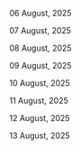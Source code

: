 06 August, 2025

07 August, 2025

08 August, 2025

09 August, 2025

10 August, 2025

11 August, 2025

12 August, 2025

13 August, 2025